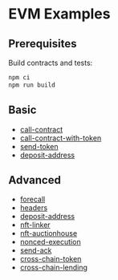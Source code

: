 # EVM Examples

## Prerequisites

Build contracts and tests:

```bash
npm ci
npm run build
```

## Basic

-   [call-contract](call-contract)
-   [call-contract-with-token](call-contract-with-token)
-   [send-token](send-token)
-   [deposit-address](deposit-address)

## Advanced

-   [forecall](forecall)
-   [headers](headers)
-   [deposit-address](deposit-address)
-   [nft-linker](nft-linker)
-   [nft-auctionhouse](nft-auctionhouse)
-   [nonced-execution](nonced-execution)
-   [send-ack](send-ack)
-   [cross-chain-token](cross-chain-token)
-   [cross-chain-lending](cross-chain-lending)
